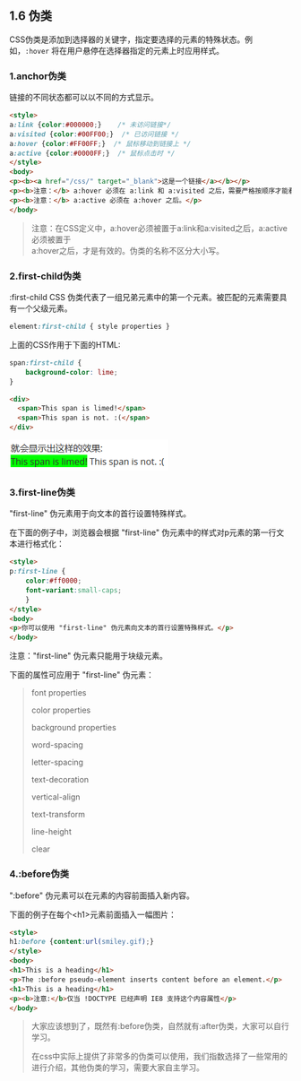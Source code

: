 ## 1.6 伪类

CSS伪类是添加到选择器的关键字，指定要选择的元素的特殊状态。例如，`:hover` 将在用户悬停在选择器指定的元素上时应用样式。

### 1.anchor伪类

链接的不同状态都可以以不同的方式显示。

```html
<style>
a:link {color:#000000;}    /* 未访问链接*/
a:visited {color:#00FF00;}  /* 已访问链接 */
a:hover {color:#FF00FF;}  /* 鼠标移动到链接上 */
a:active {color:#0000FF;}  /* 鼠标点击时 */
</style>
<body>
<p><b><a href="/css/" target="_blank">这是一个链接</a></b></p>
<p><b>注意：</b> a:hover 必须在 a:link 和 a:visited 之后，需要严格按顺序才能看到效果。</p>
<p><b>注意：</b> a:active 必须在 a:hover 之后。</p>
</body>
```

> 注意：在CSS定义中，a:hover必须被置于a:link和a:visited之后，a:active必须被置于  
> a:hover之后，才是有效的。伪类的名称不区分大小写。

### 2.first-child伪类

:first-child CSS 伪类代表了一组兄弟元素中的第一个元素。被匹配的元素需要具有一个父级元素。

```css
element:first-child { style properties }
```

上面的CSS作用于下面的HTML:

```css
span:first-child {
    background-color: lime;
}
```

```html
<div>
  <span>This span is limed!</span>
  <span>This span is not. :(</span>
</div>
```

![](/assets/pic/first-child.png)

### 3.first-line伪类

"first-line" 伪元素用于向文本的首行设置特殊样式。

在下面的例子中，浏览器会根据 "first-line" 伪元素中的样式对p元素的第一行文本进行格式化：

```html
<style>
p:first-line {
    color:#ff0000;
    font-variant:small-caps;
    }
</style>
<body>
<p>你可以使用 "first-line" 伪元素向文本的首行设置特殊样式。</p>
</body>
```

注意："first-line" 伪元素只能用于块级元素。

下面的属性可应用于 "first-line" 伪元素：

> font properties
>
> color properties
>
> background properties
>
> word-spacing
>
> letter-spacing
>
> text-decoration
>
> vertical-align
>
> text-transform
>
> line-height
>
> clear

### 4.:before伪类

":before" 伪元素可以在元素的内容前面插入新内容。

下面的例子在每个&lt;h1&gt;元素前面插入一幅图片：

```html
<style>
h1:before {content:url(smiley.gif);}
</style>
<body>
<h1>This is a heading</h1>
<p>The :before pseudo-element inserts content before an element.</p>
<h1>This is a heading</h1>
<p><b>注意:</b>仅当 !DOCTYPE 已经声明 IE8 支持这个内容属性</p>
</body>
```

> 大家应该想到了，既然有:before伪类，自然就有:after伪类，大家可以自行学习。
>
> 在css中实际上提供了非常多的伪类可以使用，我们指数选择了一些常用的进行介绍，其他伪类的学习，需要大家自主学习。



